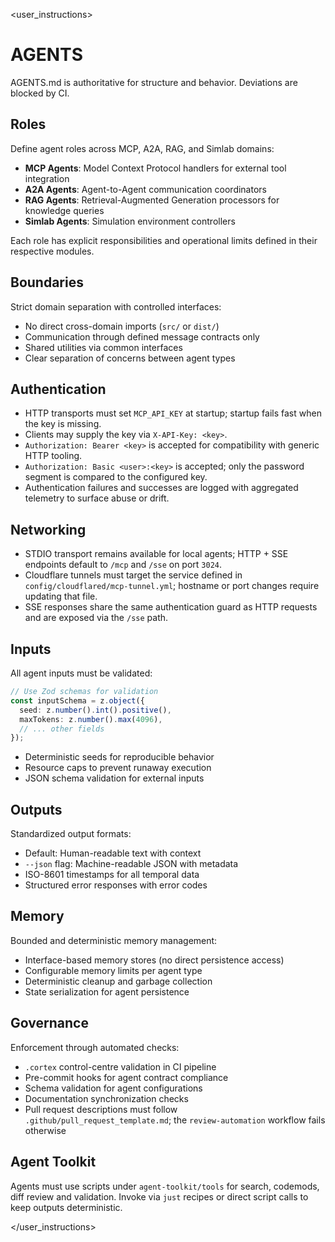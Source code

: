 <user_instructions>

# AGENTS

AGENTS.md is authoritative for structure and behavior. Deviations are blocked by CI.

## Roles

Define agent roles across MCP, A2A, RAG, and Simlab domains:

- **MCP Agents**: Model Context Protocol handlers for external tool integration
- **A2A Agents**: Agent-to-Agent communication coordinators
- **RAG Agents**: Retrieval-Augmented Generation processors for knowledge queries
- **Simlab Agents**: Simulation environment controllers

Each role has explicit responsibilities and operational limits defined in their respective modules.

## Boundaries

Strict domain separation with controlled interfaces:

- No direct cross-domain imports (`src/` or `dist/`)
- Communication through defined message contracts only
- Shared utilities via common interfaces
- Clear separation of concerns between agent types

## Authentication

- HTTP transports must set `MCP_API_KEY` at startup; startup fails fast when the key is missing.
- Clients may supply the key via `X-API-Key: <key>`.
- `Authorization: Bearer <key>` is accepted for compatibility with generic HTTP tooling.
- `Authorization: Basic <user>:<key>` is accepted; only the password segment is compared to the configured key.
- Authentication failures and successes are logged with aggregated telemetry to surface abuse or drift.

## Networking

- STDIO transport remains available for local agents; HTTP + SSE endpoints default to `/mcp` and `/sse` on port `3024`.
- Cloudflare tunnels must target the service defined in `config/cloudflared/mcp-tunnel.yml`; hostname or port changes require updating that file.
- SSE responses share the same authentication guard as HTTP requests and are exposed via the `/sse` path.

## Inputs

All agent inputs must be validated:

```typescript
// Use Zod schemas for validation
const inputSchema = z.object({
  seed: z.number().int().positive(),
  maxTokens: z.number().max(4096),
  // ... other fields
});
```

- Deterministic seeds for reproducible behavior
- Resource caps to prevent runaway execution
- JSON schema validation for external inputs

## Outputs

Standardized output formats:

- Default: Human-readable text with context
- `--json` flag: Machine-readable JSON with metadata
- ISO-8601 timestamps for all temporal data
- Structured error responses with error codes

## Memory

Bounded and deterministic memory management:

- Interface-based memory stores (no direct persistence access)
- Configurable memory limits per agent type
- Deterministic cleanup and garbage collection
- State serialization for agent persistence

## Governance

Enforcement through automated checks:

- `.cortex` control-centre validation in CI pipeline
- Pre-commit hooks for agent contract compliance
- Schema validation for agent configurations
- Documentation synchronization checks
- Pull request descriptions must follow `.github/pull_request_template.md`; the `review-automation` workflow fails otherwise

## Agent Toolkit

Agents must use scripts under `agent-toolkit/tools` for search, codemods, diff review and validation. Invoke via `just` recipes or direct script calls to keep outputs deterministic.

</user_instructions>
